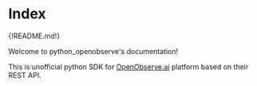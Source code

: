 # Index

<!--
    SPDX-FileCopyrightText: 2025 The python_openobserve authors
    SPDX-License-Identifier: CC-BY-SA-4.0
-->

{!README.md!}

Welcome to python_openobserve's documentation!

This is unofficial python SDK for [OpenObserve.ai](https://openobserve.ai) platform based on their REST API.
